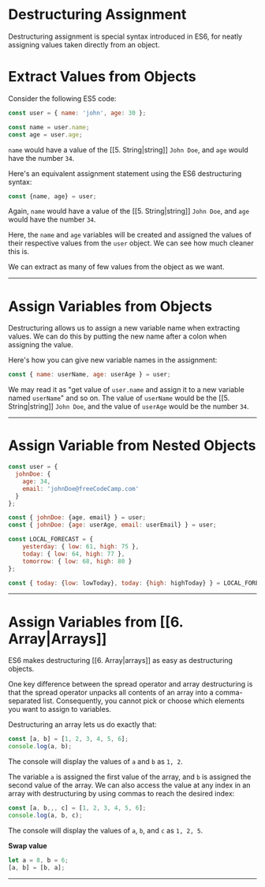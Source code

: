 # **Destructuring Assignment**
Destructuring assignment is special syntax introduced in ES6, for neatly assigning values taken directly from an object.

# **Extract Values from Objects**
Consider the following ES5 code:

```js
const user = { name: 'john', age: 30 };

const name = user.name;
const age = user.age;
```
`name` would have a value of the [[5. String|string]] `John Doe`, and `age` would have the number `34`.

Here's an equivalent assignment statement using the ES6 destructuring syntax:

```js
const {name, age} = user;
```
Again, `name` would have a value of the [[5. String|string]] `John Doe`, and `age` would have the number `34`.

Here, the `name` and `age` variables will be created and assigned the values of their respective values from the `user` object. We can see how much cleaner this is.

We can extract as many of few values from the object  as we want.

---

# Assign Variables from Objects
Destructuring allows us to assign a new variable name when extracting values. We can do this by putting the new name after a colon when assigning the value.

Here's how you can give new variable names in the assignment:

```js
const { name: userName, age: userAge } = user;
```
We may read it as "get value of `user.name` and assign it to a new variable named `userName`" and so on. The value of `userName` would be the [[5. String|string]] `John Doe`, and the value of `userAge` would be the number `34`.

---

# Assign Variable from Nested Objects
```js
const user = {
  johnDoe: { 
    age: 34,
    email: 'johnDoe@freeCodeCamp.com'
  }
};

const { johnDoe: {age, email} } = user;
const { johnDoe: {age: userAge, email: userEmail} } = user;
```

```js
const LOCAL_FORECAST = {
	yesterday: { low: 61, high: 75 },
	today: { low: 64, high: 77 },
	tomorrow: { low: 68, high: 80 }
};

const { today: {low: lowToday}, today: {high: highToday} } = LOCAL_FORECAST;
```

---
# **Assign Variables from [[6. Array|Arrays]]**
ES6 makes destructuring [[6. Array|arrays]] as easy as destructuring objects.

One key difference between the spread operator and array destructuring is that the spread operator unpacks all contents of an array into a comma-separated list. Consequently, you cannot pick or choose which elements you want to assign to variables.

Destructuring an array lets us do exactly that:

```js
const [a, b] = [1, 2, 3, 4, 5, 6];
console.log(a, b);
```
The console will display the values of `a` and `b` as `1, 2`.

The variable `a` is assigned the first value of the array, and `b` is assigned the second value of the array. We can also access the value at any index in an array with destructuring by using commas to reach the desired index:

```js
const [a, b,,, c] = [1, 2, 3, 4, 5, 6];
console.log(a, b, c);
```

The console will display the values of `a`, `b`, and `c` as `1, 2, 5`.

**Swap value**
```js
let a = 8, b = 6;
[a, b] = [b, a];
```

---

